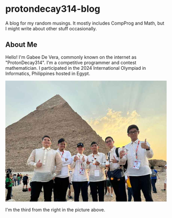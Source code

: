 # protondecay314-blog

A blog for my random musings. It mostly includes CompProg and Math, but I might write about other stuff occasionally.

## About Me

Hello! I'm Gabee De Vera, commonly known on the internet as "ProtonDecay314". I'm a competitive programmer and contest mathematician. I participated in the 2024 International Olympiad in Informatics, Philippines hosted in Egypt.

![A picture of me with the IOI 2024 team](ioi-2024-picture.jpg "IOI 2024 Team Picture")

I'm the third from the right in the picture above.